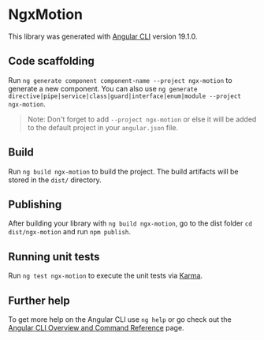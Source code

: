 # NgxMotion

This library was generated with [Angular CLI](https://github.com/angular/angular-cli) version 19.1.0.

## Code scaffolding

Run `ng generate component component-name --project ngx-motion` to generate a new component. You can also use `ng generate directive|pipe|service|class|guard|interface|enum|module --project ngx-motion`.
> Note: Don't forget to add `--project ngx-motion` or else it will be added to the default project in your `angular.json` file. 

## Build

Run `ng build ngx-motion` to build the project. The build artifacts will be stored in the `dist/` directory.

## Publishing

After building your library with `ng build ngx-motion`, go to the dist folder `cd dist/ngx-motion` and run `npm publish`.

## Running unit tests

Run `ng test ngx-motion` to execute the unit tests via [Karma](https://karma-runner.github.io).

## Further help

To get more help on the Angular CLI use `ng help` or go check out the [Angular CLI Overview and Command Reference](https://angular.io/cli) page.
